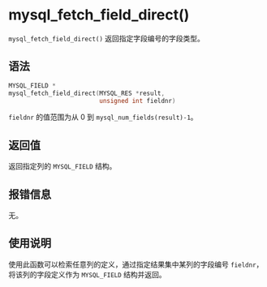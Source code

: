 mysql_fetch_field_direct() 
===============================================

`mysql_fetch_field_direct()` 返回指定字段编号的字段类型。

语法 
-----------------------

```c
MYSQL_FIELD *
mysql_fetch_field_direct(MYSQL_RES *result,
                         unsigned int fieldnr)
```



`fieldnr` 的值范围为从 0 到 `mysql_num_fields(result)-1`。

返回值 
------------------------

返回指定列的 `MYSQL_FIELD` 结构。

报错信息 
-------------------------

无。

使用说明 
-------------------------

使用此函数可以检索任意列的定义，通过指定结果集中某列的字段编号 `fieldnr`，将该列的字段定义作为 `MYSQL_FIELD` 结构并返回。
